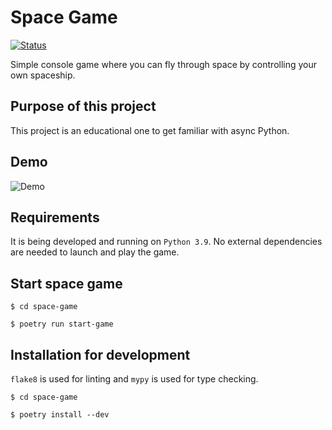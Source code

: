 # Space Game
[![Status](https://github.com/alena-kono/space-game/actions/workflows/ci.yml/badge.svg)](https://github.com/alena-kono/space-game/actions/workflows/ci.yml)

Simple console game where you can fly through space by controlling your own spaceship.

## Purpose of this project
This project is an educational one to get familiar with async Python.

## Demo
![Demo](demo.gif)

## Requirements
It is being developed and running on `Python 3.9`.
No external dependencies are needed to launch and play the game.

## Start space game

    $ cd space-game

    $ poetry run start-game

## Installation for development
`flake8` is used for linting and `mypy` is used for type checking.

    $ cd space-game

    $ poetry install --dev
